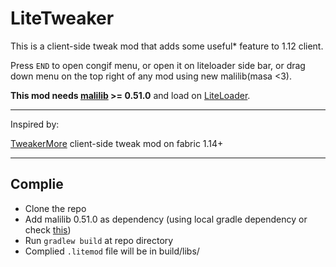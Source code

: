 # LiteTweaker

This is a client-side tweak mod that adds some useful* feature to 1.12 client.

Press `END` to open congif menu, or open it on liteloader side bar, or drag down menu on the top right of any mod using new malilib(masa <3).

**This mod needs [malilib](https://github.com/maruohon/malilib) >= 0.51.0** and load on [LiteLoader](http://www.liteloader.com/).

---

Inspired by:

[TweakerMore](https://github.com/Fallen-Breath/tweakermore) client-side tweak mod on fabric 1.14+

---

## Complie

* Clone the repo
* Add malilib 0.51.0 as dependency (using local gradle dependency or check [this](https://discord.com/channels/169369095538606080/913891227802427402/952894138502750259))
* Run `gradlew build` at repo directory
* Complied `.litemod` file will be in build/libs/
